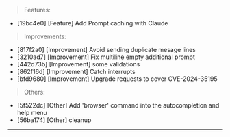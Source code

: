 > Features:
- [19bc4e0] [Feature] Add Prompt caching with Claude

> Improvements:
- [817f2a0] [Improvement] Avoid sending duplicate mesage lines
- [3210ad7] [Improvement] Fix multiline empty additional prompt
- [442d73b] [Improvement] some validations
- [862f16d] [Improvement] Catch interrupts
- [bfd9680] [Improvement] Upgrade requests to cover CVE-2024-35195

> Others:
- [5f522dc] [Other] Add 'browser' command into the autocompletion and help menu
- [56ba174] [Other] cleanup


---
